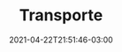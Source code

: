 ---
title: "Transporte"
date: 2021-04-22T21:51:46-03:00
albumthumb: "transporte/photo_12.jpg"
draft: false
resources:
- src: "transporte/photo_12.jpg"
- src: "transporte/photo_13.jpg"
- src: "transporte/photo_14.jpg"
- src: "transporte/photo_15.jpg"
---